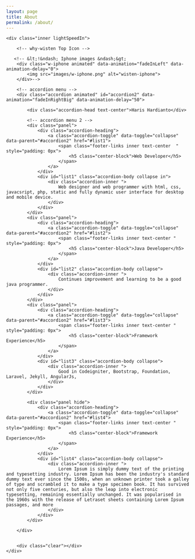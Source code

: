 ```yaml
---
layout: page
title: About
permalink: /about/
---
```


<section id="about-home" class="contain parallax">

    <div class="inner lightSpeedIn">

        <!-- why-wisten Top Icon -->

       <!-- &lt;!&ndash; Iphone images &ndash;&gt;
        <div class="w-iphone animated" data-animation="fadeInLeft" data-animation-delay="0">
            <img src="images/w-iphone.png" alt="wisten-iphone">
        </div>-->

        <!-- accordion menu -->
        <div class="accordion animated" id="accordion2" data-animation="fadeInRightBig" data-animation-delay="50">

            <div class="accordion-head text-center">Haris Hardianto</div>

            <!-- accordion menu 2 -->
            <div class="panel">
                <div class="accordion-heading">
                    <a class="accordion-toggle" data-toggle="collapse" data-parent="#accordion2" href="#list1">
                        <span class="footer-links inner text-center  " style="padding: 0px">
                            <h5 class="center-block">Web Developer</h5>
                        </span>
                    </a>
                </div>
                <div id="list1" class="accordion-body collapse in">
                    <div class="accordion-inner ">
                        Web designer and web programmer with html, css, javacsript, php, static and fully dynamic user interface for desktop and mobile device.
                    </div>
                </div>
            </div>
            <div class="panel">
                <div class="accordion-heading">
                    <a class="accordion-toggle" data-toggle="collapse" data-parent="#accordion2" href="#list2">
                        <span class="footer-links inner text-center " style="padding: 0px">
                            <h5 class="center-block">Java Developer</h5>
                        </span>
                    </a>
                </div>
                <div id="list2" class="accordion-body collapse">
                    <div class="accordion-inner ">
                        Continues improvement and learning to be a good java programmer.
                    </div>
                </div>
            </div>
            <div class="panel">
                <div class="accordion-heading">
                    <a class="accordion-toggle" data-toggle="collapse" data-parent="#accordion2" href="#list3">
                        <span class="footer-links inner text-center " style="padding: 0px">
                            <h5 class="center-block">Framework Experience</h5>
                        </span>
                    </a>
                </div>
                <div id="list3" class="accordion-body collapse">
                    <div class="accordion-inner ">
                        Good in Codeigniter, Bootstrap, Foundation, Laravel, Jekyll, AngularJs,
                    </div>
                </div>
            </div>

            <div class="panel hide">
                <div class="accordion-heading">
                    <a class="accordion-toggle" data-toggle="collapse" data-parent="#accordion2" href="#list4">
                        <span class="footer-links inner text-center " style="padding: 0px">
                            <h5 class="center-block">Framework Experience</h5>
                        </span>
                    </a>
                </div>
                <div id="list4" class="accordion-body collapse">
                    <div class="accordion-inner ">
                        Lorem Ipsum is simply dummy text of the printing and typesetting industry. Lorem Ipsum has been the industry's standard dummy text ever since the 1500s, when an unknown printer took a galley of type and scrambled it to make a type specimen book. It has survived not only five centuries, but also the leap into electronic typesetting, remaining essentially unchanged. It was popularised in the 1960s with the release of Letraset sheets containing Lorem Ipsum passages, and more
                    </div>
                </div>
            </div>

        </div>


        <div class="clear"></div>
    </div>

</section>
